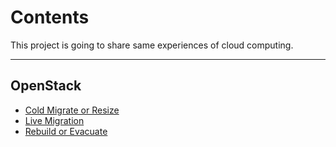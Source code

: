 # Contents

This project is going to share same experiences of cloud computing.

---

## OpenStack

* [Cold Migrate or Resize](OpenStack/cold_migrate.md)
* [Live Migration]()
* [Rebuild or Evacuate]()


